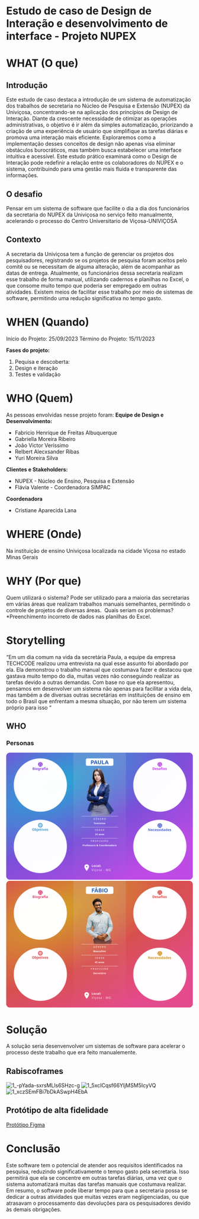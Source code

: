 # Estudo de caso de Design de Interação e desenvolvimento de interface - Projeto NUPEX
# WHAT (O que)
## Introdução
Este estudo de caso destaca a introdução de um sistema de automatização dos trabalhos de secretaria no Núcleo de Pesquisa e Extensão (NUPEX) da Univiçosa, concentrando-se na aplicação dos princípios de Design de Interação. Diante da crescente necessidade de otimizar as operações administrativas, o objetivo é ir além da simples automatização, priorizando a criação de uma experiência de usuário que simplifique as tarefas diárias e promova uma interação mais eficiente.
Exploraremos como a implementação desses conceitos de design não apenas visa eliminar obstáculos burocráticos, mas também busca estabelecer uma interface intuitiva e acessível. Este estudo prático examinará como o Design de Interação pode redefinir a relação entre os colaboradores do NUPEX e o sistema, contribuindo para uma gestão mais fluida e transparente das informações.
## O desafio
Pensar em um sistema de software que facilite o dia a dia dos funcionários da secretaria do NUPEX da Univiçosa no serviço feito manualmente, acelerando o processo do Centro Universitario de Viçosa-UNIVIÇOSA
## Contexto
A secretaria da Univiçosa tem a função de gerenciar os projetos dos pesquisadores, registrando se os projetos de pesquisa foram aceitos pelo comitê ou se necessitam de alguma alteração, além de acompanhar as datas de entrega. Atualmente, os funcionários dessa secretaria realizam esse trabalho de forma manual, utilizando cadernos e planilhas no Excel, o que consome muito tempo que poderia ser empregado em outras atividades.
Existem meios de facilitar esse trabalho por meio de sistemas de software, permitindo uma redução significativa no tempo gasto.
# WHEN (Quando)
Início do Projeto:  25/09/2023
Término do Projeto: 15/11/2023

**Fases do projeto:**
1. Pequisa e descoberta:
2. Design e iteração
3. Testes e validação
   
# WHO (Quem)
As pessoas envolvidas nesse projeto foram:
**Equipe de Design e Desenvolvimento:**
  * Fabricio Henrique de Freitas Albuquerque
  * Gabriella Moreira Ribeiro
  * João Victor Veríssimo
  * Relbert Alecxsander Ribas
  * Yuri Moreira Silva

**Clientes e Stakeholders:**
  * NUPEX - Núcleo de Ensino, Pesquisa e Extensão
  * Flávia Valente - Coordenadora SIMPAC

**Coordenadora**
  * Cristiane Aparecida Lana
# WHERE (Onde)
Na instituição de ensino Univiçosa localizada na cidade Viçosa no estado Minas Gerais
# WHY (Por que)

Quem utilizará o sistema?
Pode ser utilizado para a maioria das secretarias em várias áreas que realizam trabalhos manuais semelhantes, permitindo o controle de projetos de diversas áreas. 
Quais seriam os problemas?
*Preenchimento incorreto de dados nas planilhas do Excel.

# Storytelling
“Em um dia comum na vida da secretária Paula, a equipe da empresa TECHCODE realizou uma entrevista na qual esse assunto foi abordado por ela. Ela demonstrou o trabalho manual que costumava fazer e destacou que gastava muito tempo do dia, muitas vezes não conseguindo realizar as tarefas devido a outras demandas. Com base no que ela apresentou, pensamos em desenvolver um sistema não apenas para facilitar a vida dela, mas também a de diversas outras secretárias em instituições de ensino em todo o Brasil que enfrentam a mesma situação, por não terem um sistema próprio para isso “
## WHO
### Personas
![Persona Paula](Frame1.png)
![Persona Fábio](Frame2.png)

# Solução
A solução seria desenvenvolver um sistemas de software para acelerar o processo deste trabalho que era feito manualemente.
## Rabiscoframes
![1_-pYada-sxrsMLls6SHzc-g](https://github.com/fabriciohfa/Projeto-Nupex/assets/131566467/e3e1d901-a198-4d81-b674-b2916385877a)
![1_5xcICqsf66YljMSM5IcyVQ](https://github.com/fabriciohfa/Projeto-Nupex/assets/131566467/024d3723-babf-4063-87bc-b594067d5f1c)
![1_xczSEmFBi7bDkASwpH4EbA](https://github.com/fabriciohfa/Projeto-Nupex/assets/131566467/6fd60ee3-0399-4616-a670-7fbdcedc1e37)

## Protótipo de alta fidelidade
[Protótipo Figma](https://www.figma.com/proto/QNrVkP6C9WG4t32zIh9X0l/Prot%C3%B3tipo-Projeto-Integrador?node-id=1-2&scaling=min-zoom&page-id=0%3A1&starting-point-node-id=1%3A2)

# Conclusão

Este software tem o potencial de atender aos requisitos identificados na pesquisa, reduzindo significativamente o tempo gasto pela secretaria. Isso permitirá que ela se concentre em outras tarefas diárias, uma vez que o sistema automatizará muitas das tarefas manuais que costumava realizar. Em resumo, o software pode liberar tempo para que a secretaria possa se dedicar a outras atividades que muitas vezes eram negligenciadas, ou que atrasavam o processamento das devoluções para os pesquisadores devido às demais obrigações.
